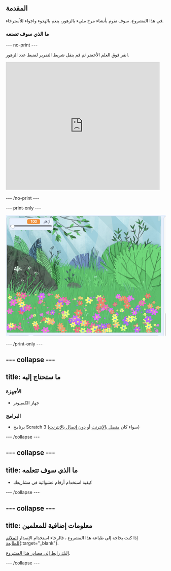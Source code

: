 ## المقدمة

في هذا المشروع، سوف تقوم بأنشاء مرج مليء بالزهور، ينعم بالهدوء واجواء للأسترخاء.

### ما الذي سوف تصنعه

--- no-print ---

انقر فوق العلم الأخضر ثم قم بنقل شريط التمرير لضبط عدد الزهور.

<div>
<iframe src="https://scratch.mit.edu/projects/394006583/embed" allowtransparency="true" width="485" height="402" frameborder="0" scrolling="no" allowfullscreen></iframe>
</div>

--- /no-print ---

--- print-only ---

![المشروع كامل](images/banner.png)

--- /print-only ---

--- collapse ---
---
title: ما ستحتاج إليه
---

### الأجهزة

- جهاز الكمبيوتر

### البرامج

+ برنامج Scratch 3 (سواء كان [متصل بالإنترنت](http://rpf.io/scratchon) أو [دون إتصال بالإنترنت](http://rpf.io/scratchoff))

--- /collapse ---

--- collapse ---
---
title: ما الذي سوف تتعلمه
---

- كيفية استخدام أرقام عشوائية في مشاريعك

--- /collapse ---

--- collapse ---
---
title: معلومات إضافية للمعلمين
---

إذا كنت بحاجة إلى طباعة هذا المشروع ، فالرجاء استخدام الإصدار [الملائم للطابعة](https://projects.raspberrypi.org/ar-SA/projects/mindful-meadow/print){:target="_blank"}.

[إليك رابط إلى مصادر هذا المشروع](http://rpf.io/p/ar-SA/mindful-meadow-get).

--- /collapse ---
